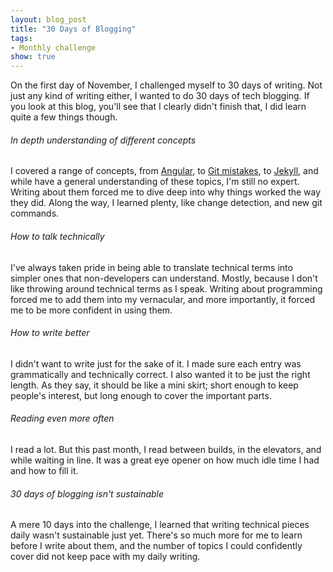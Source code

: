 ```yaml
---
layout: blog_post
title: "30 Days of Blogging"
tags: 
- Monthly challenge
show: true
---
```


On the first day of November, I challenged myself to 30 days of writing. 
Not just any kind of writing either, I wanted to do 30 days of tech blogging. 
If you look at this blog, you'll see that I clearly didn't finish that, 
I did learn quite a few things though.

<h6>In depth understanding of different concepts</h6>
<p>
I covered a range of concepts, from 
<a href="/entries/2016/11/02/primitive-input-changes">Angular</a>, to 
<a href="/entries/2016/11/04">Git mistakes</a>, to 
<a href="/entries/2016/11/06">Jekyll</a>, 
and while have a general understanding of these topics, 
I'm still no expert. 
Writing about them forced me to dive deep into why things worked the way they did. 
Along the way, I learned plenty, like change detection, 
and new git commands. 
</p>

<h6>How to talk technically</h6>
<p>
I've always taken pride in being able to translate technical terms 
into simpler ones that non-developers can understand. 
Mostly, because I don't like throwing around technical terms as I speak. 
Writing about programming forced me to add them into my vernacular, 
and more importantly, it forced me to be more confident in using them. 
</p>

<h6>How to write better</h6>
<p>
I didn't want to write just for the sake of it. 
I made sure each entry was grammatically and technically correct. 
I also wanted it to be just the right length. 
As they say, it should be like a mini skirt; 
short enough to keep people's interest, 
but long enough to cover the important parts. 
</p>

<h6>Reading even more often</h6>
<p>
I read a lot. 
But this past month, 
I read between builds, in the elevators, and while waiting in line. 
It was a great eye opener on how much idle time I had and how to fill it. 
</p>

<h6>30 days of blogging isn't sustainable</h6>
<p>
A mere 10 days into the challenge, 
I learned that writing technical pieces daily wasn't sustainable just yet. 
There's so much more for me to learn before I write about them, 
and the number of topics I could confidently cover did not keep pace with my daily writing. 
</p>

